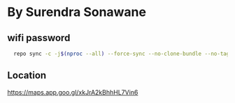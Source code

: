 By Surendra Sonawane 
===========



  
wifi password 
----------------

```bash
  repo sync -c -j$(nproc --all) --force-sync --no-clone-bundle --no-tags
```


Location 
----------------
https://maps.app.goo.gl/xkJrA2kBhhHL7Vin6

 


